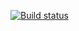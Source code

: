 [![Build status](https://ci.appveyor.com/api/projects/status/ppxari5qt1j55bpy/branch/master?svg=true)](https://ci.appveyor.com/project/MironovaGV/methods/branch/master)
